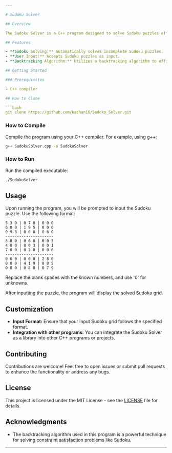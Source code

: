 ```yaml
---

# Sudoku Solver

## Overview

The Sudoku Solver is a C++ program designed to solve Sudoku puzzles efficiently. The program takes an incomplete Sudoku grid as input and employs backtracking to fill in the missing numbers, following the rules of Sudoku. This project is a great tool for Sudoku enthusiasts who want to quickly solve puzzles or verify solutions.

## Features

- **Sudoku Solving:** Automatically solves incomplete Sudoku puzzles.
- **User Input:** Accepts Sudoku puzzles as input.
- **Backtracking Algorithm:** Utilizes a backtracking algorithm to efficiently find solutions.

## Getting Started

### Prerequisites

- C++ compiler

## How to Clone

```bash
git clone https://github.com/kashan16/Sudoko_Solver.git
```

### How to Compile

Compile the program using your C++ compiler. For example, using g++:

```bash
g++ SudokuSolver.cpp -o SudokuSolver
```

### How to Run

Run the compiled executable:

```bash
./SudokuSolver
```

## Usage

Upon running the program, you will be prompted to input the Sudoku puzzle. Use the following format:

```plaintext
5 3 0 | 0 7 0 | 0 0 0
6 0 0 | 1 9 5 | 0 0 0
0 9 8 | 0 0 0 | 0 6 0
---------------------
8 0 0 | 0 6 0 | 0 0 3
4 0 0 | 8 0 3 | 0 0 1
7 0 0 | 0 2 0 | 0 0 6
---------------------
0 6 0 | 0 0 0 | 2 8 0
0 0 0 | 4 1 9 | 0 0 5
0 0 0 | 0 8 0 | 0 7 9
```

Replace the blank spaces with the known numbers, and use '0' for unknowns.

After inputting the puzzle, the program will display the solved Sudoku grid.

## Customization

- **Input Format:** Ensure that your input Sudoku grid follows the specified format.
- **Integration with other programs:** You can integrate the Sudoku Solver as a library into other C++ programs or projects.

## Contributing

Contributions are welcome! Feel free to open issues or submit pull requests to enhance the functionality or address any bugs.

## License

This project is licensed under the MIT License - see the [LICENSE](LICENSE) file for details.

## Acknowledgments

- The backtracking algorithm used in this program is a powerful technique for solving constraint satisfaction problems like Sudoku.

---
```

